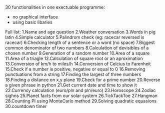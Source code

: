 30 functionalities in one exectuable programme:
- no graphical interface
- using basic libaries

Full list:
1.Name and age question
2.Weather conversation
3.Words in pig latin
4.Simple calculator
5.Palindrom check (eg: racecar reversed is racecar)
6.Checking length of a sentence or a word (no space)
7.Biggest common denominator of two numbers
8.Calculation of devisibles of a chosen number
9.Generation of a random number
10.Area of a square
11.Area of a triagle
12.Calculation of square root or an aproximation
13.Conversion of km/h to miles/h
14.Conversion of Celcius to Farenheit
15.Check if a number is positive, negative or equal to 0
16.Removing punctuations from a string
17.Finding the largest of three numbers
18.Finding a distance on x,y plane
19.Check for a prime number
20.Reverse a given phrase in python
21.Get current date and time to show it
22.Currency calculation (euro/pln and pln/euro)
23.Horoscope
24.Zodiac sighns
25.Planet facts from our solar system
26.TickTackToe
27.Hangman
28.Counting PI using MonteCarlo method
29.Solving quadratic equasions
30.countdown timer
